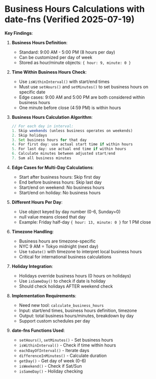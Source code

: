 # Business Hours Calculations with date-fns (Verified 2025-07-19)

**Key Findings**:

1. **Business Hours Definition**:
   - Standard: 9:00 AM - 5:00 PM (8 hours per day)
   - Can be customized per day of week
   - Stored as hour/minute objects: `{ hour: 9, minute: 0 }`

2. **Time Within Business Hours Check**:
   - Use `isWithinInterval()` with start/end times
   - Must use `setHours()` and `setMinutes()` to set business hours on specific date
   - Edge cases: 9:00 AM and 5:00 PM are both considered within business hours
   - One minute before close (4:59 PM) is within hours

3. **Business Hours Calculation Algorithm**:
   ```typescript
   // For each day in interval:
   1. Skip weekends (unless business operates on weekends)
   2. Skip holidays
   3. Set business hours for that day
   4. For first day: use actual start time if within hours
   5. For last day: use actual end time if within hours
   6. Calculate minutes between adjusted start/end
   7. Sum all business minutes
   ```

4. **Edge Cases for Multi-Day Calculations**:
   - Start after business hours: Skip first day
   - End before business hours: Skip last day
   - Start/end on weekend: No business hours
   - Start/end on holiday: No business hours

5. **Different Hours Per Day**:
   - Use object keyed by day number (0-6, Sunday=0)
   - null value means closed that day
   - Example: Friday half-day `{ hour: 13, minute: 0 }` for 1 PM close

6. **Timezone Handling**:
   - Business hours are timezone-specific
   - NYC 9 AM = Tokyo midnight (next day)
   - Use `toDate()` with timezone to interpret local business hours
   - Critical for international business calculations

7. **Holiday Integration**:
   - Holidays override business hours (0 hours on holidays)
   - Use `isSameDay()` to check if date is holiday
   - Should check holidays AFTER weekend check

8. **Implementation Requirements**:
   - Need new tool: `calculate_business_hours`
   - Input: start/end times, business hours definition, timezone
   - Output: total business hours/minutes, breakdown by day
   - Support custom schedules per day

9. **date-fns Functions Used**:
   - `setHours()`, `setMinutes()` - Set business hours
   - `isWithinInterval()` - Check if time within hours
   - `eachDayOfInterval()` - Iterate days
   - `differenceInMinutes()` - Calculate duration
   - `getDay()` - Get day of week (0-6)
   - `isWeekend()` - Check if Sat/Sun
   - `isSameDay()` - Holiday checking